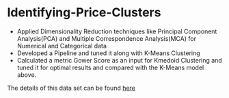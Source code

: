 # Identifying-Price-Clusters

* Applied Dimensionality Reduction techniques like Principal Component Analysis(PCA) and Multiple Correspondence Analysis(MCA) for Numerical and Categorical data 
* Developed a Pipeline and tuned it along with K-Means Clustering 
* Calculated a metric Gower Score as an input for Kmedoid Clustering and tuned it for optimal results and compared with the K-Means model above.

The details of this data set can be found [here](https://www.kaggle.com/c/house-prices-advanced-regression-techniques/overview)

